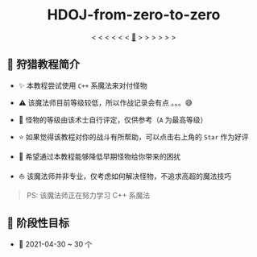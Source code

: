 <div align="center">

# HDOJ-from-zero-to-zero

< < < < < <  [:milky_way:](http://acm.hdu.edu.cn/)  > > > > > >

</div>

## :scroll: 狩猎教程简介

- :sparkles: 本教程尝试使用 `C++` 系魔法来对付怪物

- :warning: 该魔法师目前等级较低，所以作战记录会有点 。。。:sweat_smile:

- :dragon: 怪物的等级由该术士自行评定，仅供参考（`A` 为最高等级）

- :star: 如果觉得该教程对你的战斗有所帮助，可以点击右上角的 `Star` 作为好评

- :wrench: 希望通过本教程能够降低早期怪物给你带来的困扰

- :boat: 该魔法师并非专业，仅考虑如何解决怪物，不追求高超的魔法技巧

> PS: 该魔法师正在努力学习 C++ 系魔法

## :date: 阶段性目标

- :dart: 2021-04-30 ~ 30 个
